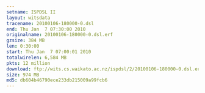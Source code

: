 ```yaml
---
setname: ISPDSL II
layout: witsdata
tracename: 20100106-180000-0.dsl
end: Thu Jan  7 07:30:00 2010
originalname: 20100106-180000-0.dsl.erf
gzsize: 384 MB
len: 0:30:00
start: Thu Jan  7 07:00:01 2010
totalwirelen: 6,584 MB
pkts: 12 million
download: ftp://wits.cs.waikato.ac.nz/ispdsl/2/20100106-180000-0.dsl.erf.gz
size: 974 MB
md5: db604b46790ece233db215009a99fcb6
---
```

